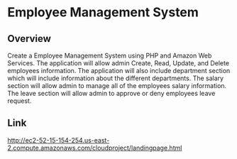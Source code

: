 # Employee Management System
## Overview
Create a Employee Management System using PHP and Amazon Web Services. The application will allow admin Create, Read, Update, and Delete employees information. The application will also include department section which will include information about the different departments. The salary section will allow admin to manage all of the employees salary information. The leave section will allow admin to approve or deny employees leave request. 
## Link
 http://ec2-52-15-154-254.us-east-2.compute.amazonaws.com/cloudproject/landingpage.html
 
